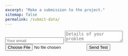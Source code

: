 ```yaml
---
excerpt: "Make a submission to the project."
sitemap: false
permalink: /submit-data/
---
```



      
<form method="POST" action="https://formsubmit.co/e2c7c392178a3b202e2eea1773e9695f" enctype="multipart/form-data">
    <input type="email" name="email" placeholder="Your email">
    <textarea name="message" placeholder="Details of your problem"></textarea>
    <input type="file" name="attachment" accept="image/png, image/jpeg">
    <button type="submit">Send Test</button>
</form>
